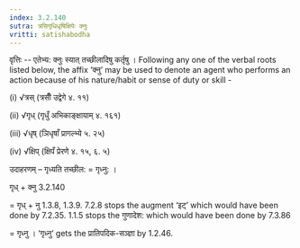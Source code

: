 ```yaml
---
index: 3.2.140
sutra: त्रसिगृधिधृषिक्षिपेः क्नुः
vritti: satishabodha
---
```






वृत्तिः -- एतेभ्य: क्नुः स्यात् तच्‍छीलादिषु कर्तृषु । Following any one of the verbal roots listed below, the affix ‘क्नु’ may be used to denote an agent who performs an action because of his nature/habit or sense of duty or skill -

(i) √त्रस् (त्रसीँ उद्वेगे ४. ११)

(ii) √गृध् (गृधुँ अभिकाङ्क्षायाम् ४. १६१)

(iii) √धृष् (ञिधृषाँ प्रागल्भ्ये ५. २५)

(iv) √क्षिप् (क्षिपँ प्रेरणे ४. १५, ६. ५)


उदाहरणम् – गृध्यति तच्छील: = गृध्नु: ।


गृध् + क्नु 3.2.140

= गृध् + नु 1.3.8, 1.3.9. 7.2.8 stops the augment ‘इट्’ which would have been done by 7.2.35. 1.1.5 stops the गुणादेश: which would have been done by 7.3.86

= गृध्नु । ‘गृध्नु’ gets the प्रातिपदिक-सञ्ज्ञा by 1.2.46.

